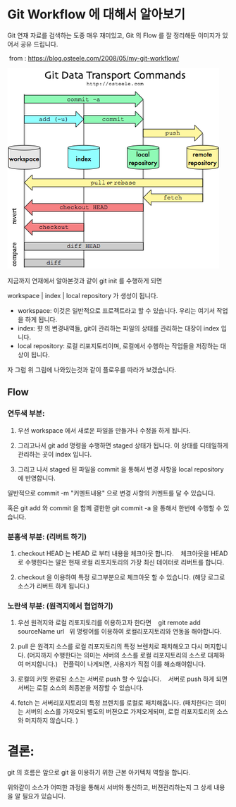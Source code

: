 # Git Workflow 에 대해서 알아보기

Git 연재 자료를 검색하는 도중 매우 재미있고, Git 의 Flow 를 잘 정리해둔 이미지가 있어서 공유 드립니다.

​
from : https://blog.osteele.com/2008/05/my-git-workflow/

![gitWorkflow](./imgs/gitDiagram.png "git work flow")

지금까지 연재에서 알아본것과 같이 git init 를 수행하게 되면

workspace | index | local repository 가 생성이 됩니다.

-   workspace: 이것은 일반적으로 프로젝트라고 할 수 있습니다. 우리는 여기서 작업을 하게 됩니다.
-   index: 햣 의 변경내역들, git이 관리하는 파일의 상태를 관리하는 대장이 index 입니다.
-   local repository: 로컬 리포지토리이며, 로컬에서 수행하는 작업들을 저장하는 대상이 됩니다.

자 그럼 위 그림에 나와있는것과 같이 플로우를 따라가 보겠습니다.

## Flow

### 연두색 부분:

1. 우선 workspace 에서 새로운 파일을 만들거나 수정을 하게 됩니다.

2. 그리고나서 git add 명령을 수행하면 staged 상태가 됩니다. 이 상태를 디테일하게 관리하는 곳이 index 입니다.

3. 그리고 나서 staged 된 파일을 commit 을 통해서 변경 사항을 local repository 에 반영합니다.

일반적으로 commit -m "커멘트내용" 으로 변경 사항의 커멘트를 달 수 있습니다.

혹은 git add 와 commit 을 함께 결한한 git commit -a 을 통해서 한번에 수행할 수 있습니다.

### 분홍색 부분: (리버트 하기)

1. checkout HEAD 는 HEAD 로 부터 내용을 체크아웃 합니다. 
     체크아웃을 HEAD 로 수행한다는 말은 현재 로컬 리포지토리의 가장 최신 데이터로 리버트를 합니다.

2. checkout 을 이용하여 특정 로그부분으로 체크아웃 할 수 있습니다. (해당 로그로 소스가 리버트 하게 됩니다.)

### 노란색 부분: (원격지에서 협업하기)

1. 우선 원격지와 로컬 리포지토리를 이용하고자 한다면 
     git remote add sourceName url
     위 명령어를 이용하여 로컬리포지토리와 연동을 해야합니다.

2. pull 은 원격지 소스를 로컬 리포지토리의 특정 브렌치로 패치해오고 다시 머지합니다. (머지까지 수행한다는 의미는 서버의 소스를 로컬 리포지토리의 소스로 대체하여 머지합니다.)
     컨플릭이 나게되면, 사용자가 직접 이를 해소해야합니다.

3. 로컬의 커밋 완료된 소스는 서버로 push 할 수 있습니다. 
     서버로 push 하게 되면 서버는 로컬 소스의 최종본을 저장할 수 있습니다.

4. fetch 는 서버리포지토리의 특정 브렌치를 로컬로 패치해옵니다. (패치한다는 의미는 서버의 소스를 가져오되 별도의 버젼으로 가져오게되며, 로컬 리포지토리의 소스와 머지하지 않습니다. )

# 결론: 

git 의 흐름은 앞으로 git 을 이용하기 위한 근본 아키텍처 역할을 합니다.

위와같이 소스가 어떠한 과정을 통해서 서버와 통신하고, 버젼관리하는지 그 상세 내용을 알 필요가 있습니다.
